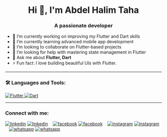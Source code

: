 <!-- <p align="center">
  Visitor count<br>
  <img src="https://profile-counter.glitch.me/abdelhalim-taha/count.svg" />
</p> -->

<h1 align="center">Hi 👋, I'm Abdel Halim Taha</h1>
<h3 align="center">A passionate developer</h3>

- 🔭 I’m currently working on improving my Flutter and Dart skills  
- 🌱 I’m currently learning advanced mobile app development  
- 👯 I’m looking to collaborate on Flutter-based projects  
- 🤝 I’m looking for help with mastering state management in Flutter  
- 💬 Ask me about **Flutter, Dart**  
- ⚡ Fun fact: I love building beautiful UIs with Flutter.

---

### 🛠️ Languages and Tools:

<p align="left">
  <a href="https://flutter.dev/" target="_blank"> <img src="https://img.icons8.com/color/48/flutter.png" alt="Flutter"/> </a>
  <a href="https://dart.dev/" target="_blank"> <img src="https://img.icons8.com/color/48/dart.png" alt="Dart"/> </a>
</p>

---

### Connect with me:

[![linkedin](./img/linkedin-light.svg)](https://www.linkedin.com/in/abdelhalim-taha#gh-light-mode-only)
[![linkedin](./img/linkedin-dark.svg)](https://www.linkedin.com/in/abdelhalim-taha#gh-dark-mode-only)
&nbsp;&nbsp;
[![facebook](./img/facebook-light.svg)](https://www.facebook.com/abdo.taha.abu.hamid#gh-light-mode-only)
[![facebook](./img/facebook-dark.svg)](https://www.facebook.com/abdo.taha.abu.hamid#gh-dark-mode-only)
&nbsp;&nbsp;
[![instagram](./img/instagram-light.svg)](https://www.instagram.com/abdo.taha.abu.hamid?igsh=MXZyZW51ZDg2Ynk5bw==#gh-light-mode-only)
[![instagram](./img/instagram-dark.svg)](https://www.instagram.com/abdo.taha.abu.hamid?igsh=MXZyZW51ZDg2Ynk5bw==#gh-dark-mode-only)
&nbsp;&nbsp;
[![whatsapp](./img/whatsapp-light.svg)](https://wa.me/201125055647#gh-light-mode-only)
[![whatsapp](./img/whatsapp-dark.svg)](https://wa.me/201125055647#gh-dark-mode-only)


